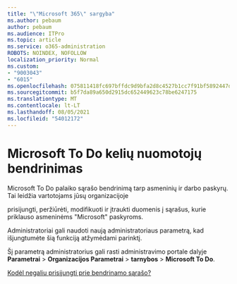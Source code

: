 ```yaml
---
title: "\"Microsoft 365\" sargyba"
ms.author: pebaum
author: pebaum
ms.audience: ITPro
ms.topic: article
ms.service: o365-administration
ROBOTS: NOINDEX, NOFOLLOW
localization_priority: Normal
ms.custom:
- "9003043"
- "6015"
ms.openlocfilehash: 075811418fc697bffdc9d9bfa2d8c4527b1cc7f91bf5892447d099f1c5ee6140
ms.sourcegitcommit: b5f7da89a650d2915dc652449623c78be6247175
ms.translationtype: MT
ms.contentlocale: lt-LT
ms.lasthandoff: 08/05/2021
ms.locfileid: "54012172"
---
```

# <a name="microsoft-to-do-cross-tenant-sharing"></a>Microsoft To Do kelių nuomotojų bendrinimas

Microsoft To Do palaiko sąrašo bendrinimą tarp asmeninių ir darbo paskyrų. Tai leidžia vartotojams jūsų organizacijoje

prisijungti, peržiūrėti, modifikuoti ir įtraukti duomenis į sąrašus, kurie priklauso asmeninėms "Microsoft" paskyroms.

Administratoriai gali naudoti naują administratoriaus parametrą, kad išjungtumėte šią funkciją atžymėdami parinktį.

Šį parametrą administratorius gali rasti administravimo portale dalyje **Parametrai**  >  **Organizacijos Parametrai**  >  **tarnybos**  >  **Microsoft To Do**.  

[Kodėl negaliu prisijungti prie bendrinamo sąrašo?](https://support.microsoft.com/office/why-can-t-i-join-a-shared-list-3a6195de-e3a8-437a-b562-7c8c011dc574?ui=en-us&rs=en-us&ad=us)